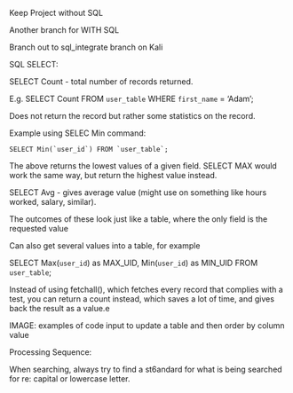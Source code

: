 Keep Project without SQL

Another branch for WITH SQL

Branch out to sql_integrate branch on Kali



SQL SELECT:

SELECT Count - total number of records returned.

E.g. SELECT Count FROM `user_table` WHERE `first_name` = ‘Adam’;

Does not return the record but rather some statistics on the record.

Example using SELEC Min command:

```SELECT Min(`user_id`) FROM `user_table`;```

The above returns the lowest values of a given field. SELECT MAX would work the same way, but return the highest value instead.

SELECT Avg - gives average value (might use on something like hours worked, salary, similar).

The outcomes of these look just like a table, where the only field is the requested value

Can also get several values into a table, for example

SELECT Max(`user_id`) as MAX_UID, Min(`user_id`) as MIN_UID FROM `user_table`;

Instead of using fetchall(), which fetches every record that complies with a test, you can return a count instead, which saves a lot of time, and gives back the result as a value.e

IMAGE: examples of code input to update a table and then order by column value




Processing Sequence:




When searching, always try to find a st6andard for what is being searched for re: capital or lowercase letter.
